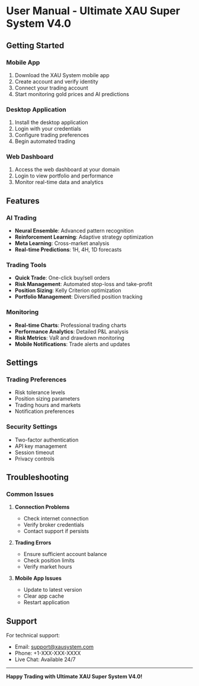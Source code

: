 # User Manual - Ultimate XAU Super System V4.0

## Getting Started

### Mobile App

1. Download the XAU System mobile app
2. Create account and verify identity
3. Connect your trading account
4. Start monitoring gold prices and AI predictions

### Desktop Application

1. Install the desktop application
2. Login with your credentials
3. Configure trading preferences
4. Begin automated trading

### Web Dashboard

1. Access the web dashboard at your domain
2. Login to view portfolio and performance
3. Monitor real-time data and analytics

## Features

### AI Trading

- **Neural Ensemble**: Advanced pattern recognition
- **Reinforcement Learning**: Adaptive strategy optimization
- **Meta Learning**: Cross-market analysis
- **Real-time Predictions**: 1H, 4H, 1D forecasts

### Trading Tools

- **Quick Trade**: One-click buy/sell orders
- **Risk Management**: Automated stop-loss and take-profit
- **Position Sizing**: Kelly Criterion optimization
- **Portfolio Management**: Diversified position tracking

### Monitoring

- **Real-time Charts**: Professional trading charts
- **Performance Analytics**: Detailed P&L analysis
- **Risk Metrics**: VaR and drawdown monitoring
- **Mobile Notifications**: Trade alerts and updates

## Settings

### Trading Preferences

- Risk tolerance levels
- Position sizing parameters
- Trading hours and markets
- Notification preferences

### Security Settings

- Two-factor authentication
- API key management
- Session timeout
- Privacy controls

## Troubleshooting

### Common Issues

1. **Connection Problems**
   - Check internet connection
   - Verify broker credentials
   - Contact support if persists

2. **Trading Errors**
   - Ensure sufficient account balance
   - Check position limits
   - Verify market hours

3. **Mobile App Issues**
   - Update to latest version
   - Clear app cache
   - Restart application

## Support

For technical support:
- Email: support@xausystem.com
- Phone: +1-XXX-XXX-XXXX
- Live Chat: Available 24/7

---

**Happy Trading with Ultimate XAU Super System V4.0!**

